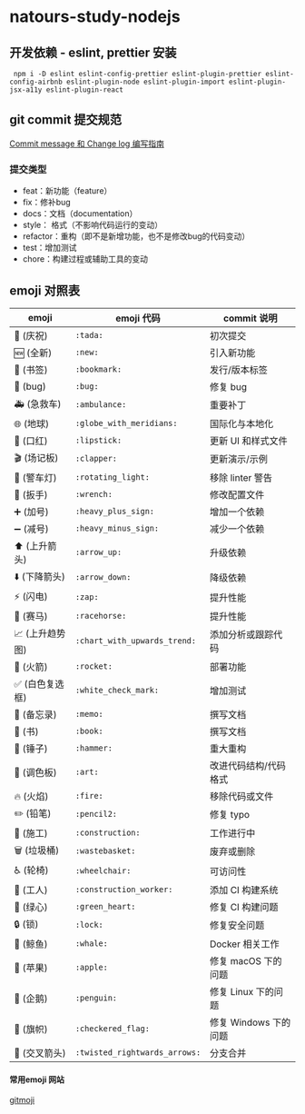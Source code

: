 # natours-study-nodejs

## 开发依赖 - eslint, prettier 安装

```shell
 npm i -D eslint eslint-config-prettier eslint-plugin-prettier eslint-config-airbnb eslint-plugin-node eslint-plugin-import eslint-plugin-jsx-a11y eslint-plugin-react
```

## git commit 提交规范

[Commit message 和 Change log 编写指南](https://www.ruanyifeng.com/blog/2016/01/commit_message_change_log.html)

### 提交类型

- feat：新功能（feature）
- fix：修补bug
- docs：文档（documentation）
- style： 格式（不影响代码运行的变动）
- refactor：重构（即不是新增功能，也不是修改bug的代码变动）
- test：增加测试
- chore：构建过程或辅助工具的变动

## emoji 对照表

| emoji      | emoji 代码                      | commit 说明       |
|------------|-------------------------------|-----------------|
| 🎉 (庆祝)    | `:tada:`                      | 初次提交            |
| 🆕 (全新)    | `:new:`                       | 引入新功能           |
| 🔖 (书签)    | `:bookmark:`                  | 发行/版本标签         |
| 🐛 (bug)   | `:bug:`                       | 修复 bug          |
| 🚑 (急救车)   | `:ambulance:`                 | 重要补丁            |
| 🌐 (地球)    | `:globe_with_meridians:`      | 国际化与本地化         |
| 💄 (口红)    | `:lipstick:`                  | 更新 UI 和样式文件     |
| 🎬 (场记板)   | `:clapper:`                   | 更新演示/示例         |
| 🚨 (警车灯)   | `:rotating_light:`            | 移除 linter 警告    |
| 🔧 (扳手)    | `:wrench:`                    | 修改配置文件          |
| ➕ (加号)     | `:heavy_plus_sign:`           | 增加一个依赖          |
| ➖ (减号)     | `:heavy_minus_sign:`          | 减少一个依赖          |
| ⬆️ (上升箭头)  | `:arrow_up:`                  | 升级依赖            |
| ⬇️ (下降箭头)  | `:arrow_down:`                | 降级依赖            |
| ⚡ (闪电)     | `:zap:`                       | 提升性能            |
| 🐎 (赛马)    | `:racehorse:`                 | 提升性能            |
| 📈 (上升趋势图) | `:chart_with_upwards_trend:`  | 添加分析或跟踪代码       |
| 🚀 (火箭)    | `:rocket:`                    | 部署功能            |
| ✅ (白色复选框)  | `:white_check_mark:`          | 增加测试            |
| 📝 (备忘录)   | `:memo:`                      | 撰写文档            |
| 📖 (书)     | `:book:`                      | 撰写文档            |
| 🔨 (锤子)    | `:hammer:`                    | 重大重构            |
| 🎨 (调色板)   | `:art:`                       | 改进代码结构/代码格式     |
| 🔥 (火焰)    | `:fire:`                      | 移除代码或文件         |
| ✏️ (铅笔)    | `:pencil2:`                   | 修复 typo         |
| 🚧 (施工)    | `:construction:`              | 工作进行中           |
| 🗑️ (垃圾桶)  | `:wastebasket:`               | 废弃或删除           |
| ♿ (轮椅)     | `:wheelchair:`                | 可访问性            |
| 👷 (工人)    | `:construction_worker:`       | 添加 CI 构建系统      |
| 💚 (绿心)    | `:green_heart:`               | 修复 CI 构建问题      |
| 🔒 (锁)     | `:lock:`                      | 修复安全问题          |
| 🐳 (鲸鱼)    | `:whale:`                     | Docker 相关工作     |
| 🍎 (苹果)    | `:apple:`                     | 修复 macOS 下的问题   |
| 🐧 (企鹅)    | `:penguin:`                   | 修复 Linux 下的问题   |
| 🏁 (旗帜)    | `:checkered_flag:`            | 修复 Windows 下的问题 |
| 🔀 (交叉箭头)  | `:twisted_rightwards_arrows:` | 分支合并            |

#### 常用emoji 网站

[gitmoji](https://gitmoji.dev/)